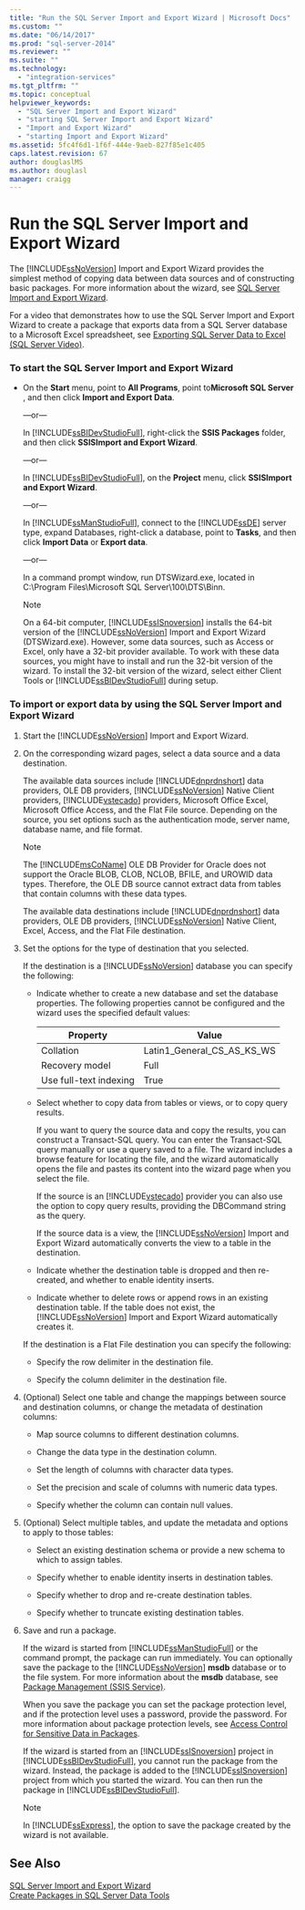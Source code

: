 ```yaml
---
title: "Run the SQL Server Import and Export Wizard | Microsoft Docs"
ms.custom: ""
ms.date: "06/14/2017"
ms.prod: "sql-server-2014"
ms.reviewer: ""
ms.suite: ""
ms.technology: 
  - "integration-services"
ms.tgt_pltfrm: ""
ms.topic: conceptual
helpviewer_keywords: 
  - "SQL Server Import and Export Wizard"
  - "starting SQL Server Import and Export Wizard"
  - "Import and Export Wizard"
  - "starting Import and Export Wizard"
ms.assetid: 5fc4f6d1-1f6f-444e-9aeb-827f85e1c405
caps.latest.revision: 67
author: douglaslMS
ms.author: douglasl
manager: craigg
---
```

# Run the SQL Server Import and Export Wizard
  The [!INCLUDE[ssNoVersion](../../includes/ssnoversion-md.md)] Import and Export Wizard provides the simplest method of copying data between data sources and of constructing basic packages. For more information about the wizard, see [SQL Server Import and Export Wizard](import-and-export-data-with-the-sql-server-import-and-export-wizard.md).  
  
 For a video that demonstrates how to use the SQL Server Import and Export Wizard to create a package that exports data from a SQL Server database to a Microsoft Excel spreadsheet, see [Exporting SQL Server Data to Excel (SQL Server Video)](http://go.microsoft.com/fwlink/?LinkId=131024).  
  
### To start the SQL Server Import and Export Wizard  
  
-   On the **Start** menu, point to **All Programs**, point to**Microsoft SQL Server** , and then click **Import and Export Data**.  
  
     —or—  
  
     In [!INCLUDE[ssBIDevStudioFull](../../includes/ssbidevstudiofull-md.md)], right-click the **SSIS Packages** folder, and then click **SSISImport and Export Wizard**.  
  
     —or—  
  
     In [!INCLUDE[ssBIDevStudioFull](../../includes/ssbidevstudiofull-md.md)], on the **Project** menu, click **SSISImport and Export Wizard**.  
  
     —or—  
  
     In [!INCLUDE[ssManStudioFull](../../includes/ssmanstudiofull-md.md)], connect to the [!INCLUDE[ssDE](../../includes/ssde-md.md)] server type, expand Databases, right-click a database, point to **Tasks**, and then click **Import Data** or **Export data**.  
  
     —or—  
  
     In a command prompt window, run DTSWizard.exe, located in C:\Program Files\Microsoft SQL Server\100\DTS\Binn.  
  
    > [!NOTE]  
    >  On a 64-bit computer, [!INCLUDE[ssISnoversion](../../includes/ssisnoversion-md.md)] installs the 64-bit version of the [!INCLUDE[ssNoVersion](../../includes/ssnoversion-md.md)] Import and Export Wizard (DTSWizard.exe). However, some data sources, such as Access or Excel, only have a 32-bit provider available. To work with these data sources, you might have to install and run the 32-bit version of the wizard. To install the 32-bit version of the wizard, select either Client Tools or [!INCLUDE[ssBIDevStudioFull](../../includes/ssbidevstudiofull-md.md)] during setup.  
  
### To import or export data by using the SQL Server Import and Export Wizard  
  
1.  Start the [!INCLUDE[ssNoVersion](../../includes/ssnoversion-md.md)] Import and Export Wizard.  
  
2.  On the corresponding wizard pages, select a data source and a data destination.  
  
     The available data sources include [!INCLUDE[dnprdnshort](../../includes/dnprdnshort-md.md)] data providers, OLE DB providers, [!INCLUDE[ssNoVersion](../../includes/ssnoversion-md.md)] Native Client providers, [!INCLUDE[vstecado](../../includes/vstecado-md.md)] providers, Microsoft Office Excel, Microsoft Office Access, and the Flat File source. Depending on the source, you set options such as the authentication mode, server name, database name, and file format.  
  
    > [!NOTE]  
    >  The [!INCLUDE[msCoName](../../includes/msconame-md.md)] OLE DB Provider for Oracle does not support the Oracle BLOB, CLOB, NCLOB, BFILE, and UROWID data types. Therefore, the OLE DB source cannot extract data from tables that contain columns with these data types.  
  
     The available data destinations include [!INCLUDE[dnprdnshort](../../includes/dnprdnshort-md.md)] data providers, OLE DB providers, [!INCLUDE[ssNoVersion](../../includes/ssnoversion-md.md)] Native Client, Excel, Access, and the Flat File destination.  
  
3.  Set the options for the type of destination that you selected.  
  
     If the destination is a [!INCLUDE[ssNoVersion](../../includes/ssnoversion-md.md)] database you can specify the following:  
  
    -   Indicate whether to create a new database and set the database properties. The following properties cannot be configured and the wizard uses the specified default values:  
  
        |Property|Value|  
        |--------------|-----------|  
        |Collation|Latin1_General_CS_AS_KS_WS|  
        |Recovery model|Full|  
        |Use full-text indexing|True|  
  
    -   Select whether to copy data from tables or views, or to copy query results.  
  
         If you want to query the source data and copy the results, you can construct a Transact-SQL query. You can enter the Transact-SQL query manually or use a query saved to a file. The wizard includes a browse feature for locating the file, and the wizard automatically opens the file and pastes its content into the wizard page when you select the file.  
  
         If the source is an [!INCLUDE[vstecado](../../includes/vstecado-md.md)] provider you can also use the option to copy query results, providing the DBCommand string as the query.  
  
         If the source data is a view, the [!INCLUDE[ssNoVersion](../../includes/ssnoversion-md.md)] Import and Export Wizard automatically converts the view to a table in the destination.  
  
    -   Indicate whether the destination table is dropped and then re-created, and whether to enable identity inserts.  
  
    -   Indicate whether to delete rows or append rows in an existing destination table. If the table does not exist, the [!INCLUDE[ssNoVersion](../../includes/ssnoversion-md.md)] Import and Export Wizard automatically creates it.  
  
     If the destination is a Flat File destination you can specify the following:  
  
    -   Specify the row delimiter in the destination file.  
  
    -   Specify the column delimiter in the destination file.  
  
4.  (Optional) Select one table and change the mappings between source and destination columns, or change the metadata of destination columns:  
  
    -   Map source columns to different destination columns.  
  
    -   Change the data type in the destination column.  
  
    -   Set the length of columns with character data types.  
  
    -   Set the precision and scale of columns with numeric data types.  
  
    -   Specify whether the column can contain null values.  
  
5.  (Optional) Select multiple tables, and update the metadata and options to apply to those tables:  
  
    -   Select an existing destination schema or provide a new schema to which to assign tables.  
  
    -   Specify whether to enable identity inserts in destination tables.  
  
    -   Specify whether to drop and re-create destination tables.  
  
    -   Specify whether to truncate existing destination tables.  
  
6.  Save and run a package.  
  
     If the wizard is started from [!INCLUDE[ssManStudioFull](../../includes/ssmanstudiofull-md.md)] or the command prompt, the package can run immediately. You can optionally save the package to the [!INCLUDE[ssNoVersion](../../includes/ssnoversion-md.md)] **msdb** database or to the file system. For more information about the **msdb** database, see [Package Management &#40;SSIS Service&#41;](../service/package-management-ssis-service.md).  
  
     When you save the package you can set the package protection level, and if the protection level uses a password, provide the password. For more information about package protection levels, see [Access Control for Sensitive Data in Packages](../security/access-control-for-sensitive-data-in-packages.md).  
  
     If the wizard is started from an [!INCLUDE[ssISnoversion](../../includes/ssisnoversion-md.md)] project in [!INCLUDE[ssBIDevStudioFull](../../includes/ssbidevstudiofull-md.md)], you cannot run the package from the wizard. Instead, the package is added to the [!INCLUDE[ssISnoversion](../../includes/ssisnoversion-md.md)] project from which you started the wizard. You can then run the package in [!INCLUDE[ssBIDevStudioFull](../../includes/ssbidevstudiofull-md.md)].  
  
    > [!NOTE]  
    >  In [!INCLUDE[ssExpress](../../includes/ssexpress-md.md)], the option to save the package created by the wizard is not available.  
  
## See Also  
 [SQL Server Import and Export Wizard](import-and-export-data-with-the-sql-server-import-and-export-wizard.md)   
 [Create Packages in SQL Server Data Tools](../create-packages-in-sql-server-data-tools.md)  
  
  
